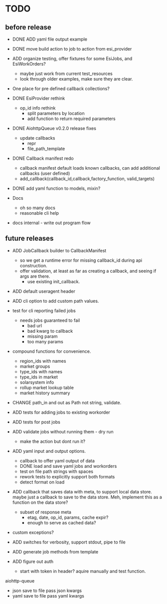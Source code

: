 # TODO

## before release

- DONE ADD yaml file output example
- DONE move build action to job to action from esi_provider
- ADD organize testing, offer fixtures for some EsiJobs, and EsiWorkOrders?
  - maybe just work from current test_resources
  - look through older examples, make sure they are clear.
- One place for pre defined callback collections?
- DONE EsiProvider rethink
  - op_id info rethink
    - split parameters by location
    - add function to return required parameters
- DONE AiohttpQueue v0.2.0 release fixes
  - update callbacks
    - repr
    - file_path_template
- DONE Callback manifest redo
  - callback manifest default loads known callbacks, can add additional callbacks (user defined)
  - add_callback(callback_id,callback,factory_function, valid_targets)
- DONE add yaml function to models, mixin?

- Docs
  - oh so many docs
  - reasonable cli help
- docs internal - write out program flow

## future releases

- ADD JobCallback builder to CallbackManifest
  - so we get a runtime error for missing callback_id during api construction.
  - offer validation, at least as far as creating a callback, and seeing if args are there.
    - use existing init_callback.
- ADD default useragent header
- ADD cli option to add custom path values.
- test for cli reporting failed jobs

  - needs jobs guaranteed to fail
    - bad url
    - bad kwarg to callback
    - missing param
    - too many params

- compound functions for convenience.
  - region_ids with names
  - market groups
  - type_ids with names
  - type_ids in market
  - solarsystem info
  - rollup market lookup table
  - market history summary
- CHANGE path_in and out as Path not string, validate.
- ADD tests for adding jobs to existing workorder
- ADD tests for post jobs
- ADD validate jobs without running them - dry run
  - make the action but dont run it?
- ADD yaml input and output options.
  - callback to offer yaml output of data
  - DONE load and save yaml jobs and workorders
  - test on file path strings with spaces
  - rework tests to explicitly support both formats
  - detect format on load
- ADD callback that saves data with meta, to support local data store. maybe just a callback to save to the data store. Meh, implement this as a function on the data store?
  - subset of response meta
    - etag, date, op_id, params, cache expir?
    - enough to serve as cached data?
- custom exceptions?
- ADD switches for verbosity, support stdout, pipe to file
- ADD generate job methods from template
- ADD figure out auth
  - start with token in header? aquire manually and test function.

aiohttp-queue

- json save to file pass json kwargs
- yaml save to file pass yaml kwargs
